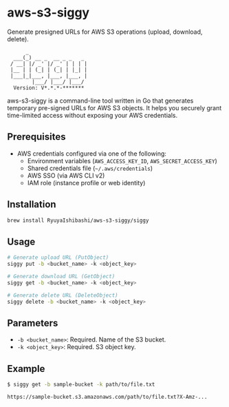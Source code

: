 # aws-s3-siggy
Generate presigned URLs for AWS S3 operations (upload, download, delete).


```
      _                   
  ___(_) __ _  __ _ _   _ 
 / __| |/ _' |/ _' | | | |
 |__ | | (_| | (_| | |_| |
 |___|_|___, |___, |___, |
        |___/ |___/ |___/ 
  Version: V*.*.*-*******
```

aws-s3-siggy is a command-line tool written in Go that generates temporary pre-signed URLs for AWS S3 objects.
It helps you securely grant time-limited access without exposing your AWS credentials.

## Prerequisites

- AWS credentials configured via one of the following:
  - Environment variables (`AWS_ACCESS_KEY_ID`, `AWS_SECRET_ACCESS_KEY`)
  - Shared credentials file (`~/.aws/credentials`)
  - AWS SSO (via AWS CLI v2)
  - IAM role (instance profile or web identity)

## Installation

```sh
brew install RyuyaIshibashi/aws-s3-siggy/siggy
```

## Usage

```sh
# Generate upload URL (PutObject)
siggy put -b <bucket_name> -k <object_key>

# Generate download URL (GetObject)
siggy get -b <bucket_name> -k <object_key>

# Generate delete URL (DeleteObject)
siggy delete -b <bucket_name> -k <object_key>
```

## Parameters

- `-b <bucket_name>`: Required. Name of the S3 bucket.
- `-k <object_key>`: Required. S3 object key.

## Example

```sh
$ siggy get -b sample-bucket -k path/to/file.txt

https://sample-bucket.s3.amazonaws.com/path/to/file.txt?X-Amz-...
```
